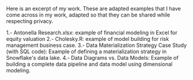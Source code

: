 Here is an excerpt of my work.
These are adapted examples that I have come across in my work, adapted so that they can be shared while respecting privacy.

1.- Antonella Research.xlsx: example of financial modeling in Excel for equity valuation
2.- Cholesky.R: example of model building for risk management business case. 
3.- Data Materialization Strategy Case Study (with SQL code): Example of defining a materialization strategy in Snowflake's data lake. 
4.- Data Diagrams vs. Data Models: Example of building a complete data pipeline and data model using dimensional modeling. 
